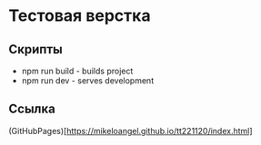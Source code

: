 # Тестовая верстка

## Скрипты

* npm run build - builds project
* npm run dev - serves development 

## Ссылка 

(GitHubPages)[https://mikeloangel.github.io/tt221120/index.html]

